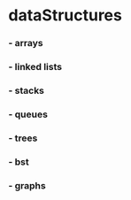 # dataStructures
### - arrays 
### - linked lists
### - stacks
### - queues
### - trees
### - bst
### - graphs
